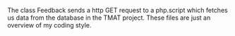 The class Feedback sends a http GET request to a php.script which fetches us data from the database in the TMAT project.
These files are just an overview of my coding style. 
